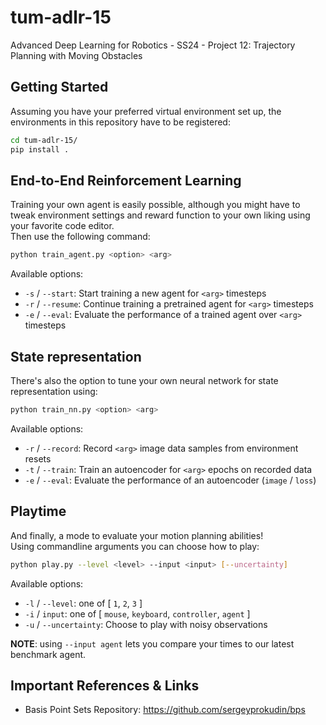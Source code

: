 # tum-adlr-15
Advanced Deep Learning for Robotics - SS24 - Project 12: Trajectory Planning with Moving Obstacles

## Getting Started

Assuming you have your preferred virtual environment set up, the environments in this repository have to be registered:

```bash
cd tum-adlr-15/
pip install .
```

## End-to-End Reinforcement Learning

Training your own agent is easily possible, although you might have to tweak environment settings and reward function to your own liking using your favorite code editor.  
Then use the following command:

```bash
python train_agent.py <option> <arg>
```

Available options:
- ``-s`` / ``--start``: Start training a new agent for ``<arg>`` timesteps
- ``-r`` / ``--resume``: Continue training a pretrained agent for ``<arg>`` timesteps
- ``-e`` / ``--eval``: Evaluate the performance of a trained agent over ``<arg>`` timesteps 

## State representation

There's also the option to tune your own neural network for state representation using:

```bash
python train_nn.py <option> <arg>
```

Available options:
- ``-r`` / ``--record``: Record ``<arg>`` image data samples from environment resets
- ``-t`` / ``--train``: Train an autoencoder for ``<arg>`` epochs on recorded data
- ``-e`` / ``--eval``: Evaluate the performance of an autoencoder (``image`` / ``loss``)

## Playtime

And finally, a mode to evaluate your motion planning abilities!  
Using commandline arguments you can choose how to play:

```bash
python play.py --level <level> --input <input> [--uncertainty]
```

Available options:
- ``-l`` / ``--level``: one of [ ```1```, ```2```, ```3``` ]
- ``-i`` / ``input``: one of [ ```mouse```, ```keyboard```, ```controller```, ```agent``` ]
- ``-u`` / ``--uncertainty``: Choose to play with noisy observations

**NOTE**: using ```--input agent``` lets you compare your times to our latest benchmark agent.

## Important References & Links
- Basis Point Sets Repository: https://github.com/sergeyprokudin/bps
